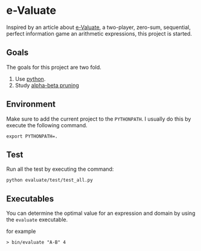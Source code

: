 e-Valuate
=========

Inspired by an article about [e-Valuate](http://arxiv.org/abs/1202.0862 "E-Valuate on arXiv"),
a two-player, zero-sum, sequential, perfect information game an arithmetic expressions, this
project is started.

Goals
-----

The goals for this project are two fold.

1. Use [python](http://python.org/ "Python homepage").
2. Study [alpha-beta pruning](http://en.wikipedia.org/wiki/Alpha-beta_pruning "Wikipedia on alpha-beta pruning")

Environment
-----------

Make sure to add the current project to the `PYTHONPATH`. I usually do this by execute the following command.

    export PYTHONPATH=.

Test
----

Run all the test by executing the command:

    python evaluate/test/test_all.py

Executables
-----------

You can determine the optimal value for an expression and domain by using the `evaluate` executable.

for example

    > bin/evaluate "A-B" 4

